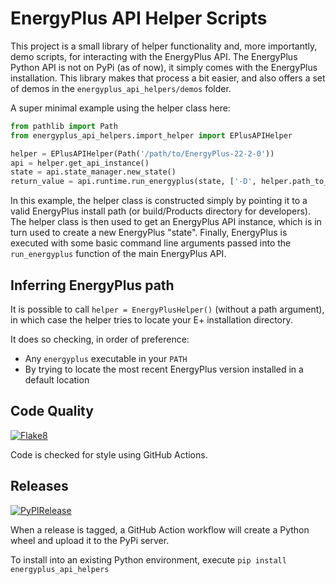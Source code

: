 # EnergyPlus API Helper Scripts

This project is a small library of helper functionality and, more importantly, demo scripts, for interacting with the EnergyPlus API.
The EnergyPlus Python API is not on PyPi (as of now), it simply comes with the EnergyPlus installation.
This library makes that process a bit easier, and also offers a set of demos in the `energyplus_api_helpers/demos` folder.

A super minimal example using the helper class here:

```python
from pathlib import Path
from energyplus_api_helpers.import_helper import EPlusAPIHelper

helper = EPlusAPIHelper(Path('/path/to/EnergyPlus-22-2-0'))
api = helper.get_api_instance()
state = api.state_manager.new_state()
return_value = api.runtime.run_energyplus(state, ['-D', helper.path_to_test_file('5ZoneAirCooled.idf')])
```

In this example, the helper class is constructed simply by pointing it to a valid EnergyPlus install path (or build/Products directory for developers).
The helper class is then used to get an EnergyPlus API instance, which is in turn used to create a new EnergyPlus "state".
Finally, EnergyPlus is executed with some basic command line arguments passed into the `run_energyplus` function of the main EnergyPlus API.

## Inferring EnergyPlus path

It is possible to call `helper = EnergyPlusHelper()` (without a path argument), in which case the helper tries to locate your E+ installation directory.

It does so checking, in order of preference:

* Any `energyplus` executable in your `PATH`
* By trying to locate the most recent EnergyPlus version installed in a default location

## Code Quality

[![Flake8](https://github.com/Myoldmopar/EnergyPlusAPIDemos/actions/workflows/flake8.yml/badge.svg)](https://github.com/Myoldmopar/EnergyPlusAPIDemos/actions/workflows/flake8.yml)

Code is checked for style using GitHub Actions.

## Releases

[![PyPIRelease](https://github.com/Myoldmopar/EnergyPlusAPIDemos/actions/workflows/release.yml/badge.svg)](https://github.com/Myoldmopar/EnergyPlusAPIDemos/actions/workflows/release.yml)

When a release is tagged, a GitHub Action workflow will create a Python wheel and upload it to the PyPi server.

To install into an existing Python environment, execute `pip install energyplus_api_helpers`
